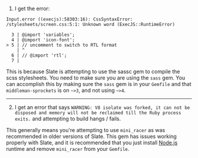 1. I get the error:
```
Input.error ((execjs):58303:16): CssSyntaxError: /stylesheets/screen.css:5:1: Unknown word (ExecJS::RuntimeError)

  3 | @import 'variables';
  4 | @import 'icon-font';
> 5 | // uncomment to switch to RTL format
    | ^
  6 | // @import 'rtl';
  7 |
```

This is because Slate is attempting to use the sassc gem to compile the scss stylesheets. You need to make sure you are using the `sass` gem. You can accomplish this by making sure the `sass` gem is in your `Gemfile` and that `middleman-sprockets` is on `~>3`, and not using `~>4`.

----

2. I get an error that says `WARNING: V8 isolate was forked, it can not be disposed and memory will not be reclaimed till the Ruby process exits.` and attempting to build hangs / fails.

This generally means you're attempting to use `mini_racer` as was recommended in older versions of Slate. This gem has issues working properly with Slate, and it is recommended that you just install [Node.js](https://nodejs.org/en/) runtime and remove `mini_racer` from your `Gemfile`.